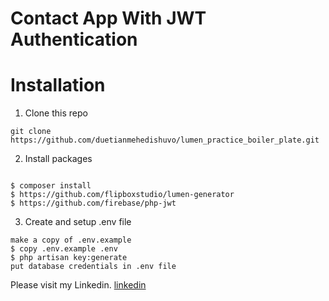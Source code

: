 # Contact App With JWT Authentication

# Installation

1. Clone this repo

```
git clone https://github.com/duetianmehedishuvo/lumen_practice_boiler_plate.git
```

2. Install packages

```

$ composer install
$ https://github.com/flipboxstudio/lumen-generator
$ https://github.com/firebase/php-jwt
```

3. Create and setup .env file

```
make a copy of .env.example
$ copy .env.example .env
$ php artisan key:generate
put database credentials in .env file
```




Please visit my Linkedin.
[linkedin](https://www.linkedin.com/in/duetianmehedishuvo/)
